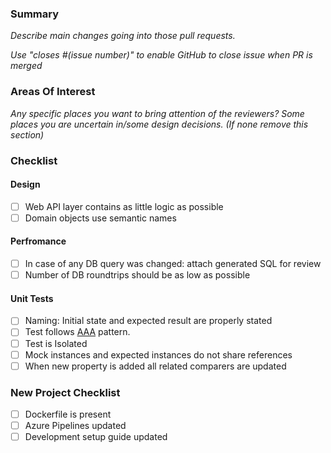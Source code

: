 ### Summary

_Describe main changes going into those pull requests._

_Use "closes #(issue number)" to enable GitHub to close issue when PR is merged_

### Areas Of Interest

_Any specific places you want to bring attention of the reviewers? Some places you are uncertain in/some design decisions. (If none remove this section)_

### Checklist

#### Design

- [ ] Web API layer contains as little logic as possible
- [ ] Domain objects use semantic names

#### Perfromance

- [ ] In case of any DB query was changed: attach generated SQL for review
- [ ] Number of DB roundtrips should be as low as possible

#### Unit Tests

- [ ] Naming: Initial state and expected result are properly stated
- [ ] Test follows [AAA](https://medium.com/@pjbgf/title-testing-code-ocd-and-the-aaa-pattern-df453975ab80) pattern.
- [ ] Test is Isolated
- [ ] Mock instances and expected instances do not share references
- [ ] When new property is added all related comparers are updated

### New Project Checklist

- [ ] Dockerfile is present
- [ ] Azure Pipelines updated
- [ ] Development setup guide updated
